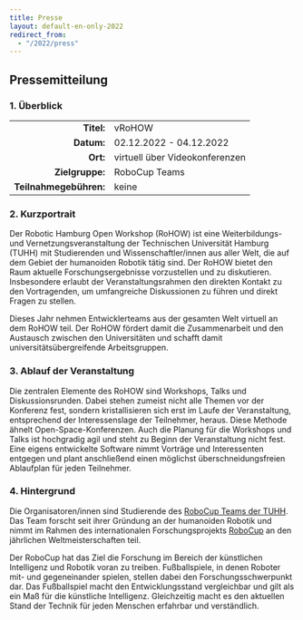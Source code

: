 ```yaml
---
title: Presse
layout: default-en-only-2022
redirect_from:
  - "/2022/press"
---
```


## Pressemitteilung
### 1. Überblick

|                                 |                                                                                        |
| ----------:                     | :------                                                                                |
| **Titel:**                      | vRoHOW                                                                                 |
| **Datum:**                      | 02.12.2022 - 04.12.2022                                                                |
| **Ort:**                        | virtuell über Videokonferenzen                                                         |
| **Zielgruppe:**                 | RoboCup Teams                                                                          |
| **Teilnahmegebühren:**          | keine                                                                                  |

### 2. Kurzportrait

Der Robotic Hamburg Open Workshop (RoHOW) ist eine Weiterbildungs- und Vernetzungsveranstaltung der Technischen Universität Hamburg (TUHH) mit Studierenden und Wissenschaftler/innen aus aller Welt, die auf dem Gebiet der humanoiden Robotik tätig sind. Der RoHOW bietet den Raum aktuelle Forschungsergebnisse vorzustellen und zu diskutieren. Insbesondere erlaubt der Veranstaltungsrahmen den direkten Kontakt zu den Vortragenden, um umfangreiche Diskussionen zu führen und direkt Fragen zu stellen.

Dieses Jahr nehmen Entwicklerteams aus der gesamten Welt virtuell an dem RoHOW teil. Der RoHOW fördert damit die Zusammenarbeit und den Austausch zwischen den Universitäten und schafft damit universitätsübergreifende Arbeitsgruppen.

### 3. Ablauf der Veranstaltung

Die zentralen Elemente des RoHOW sind Workshops, Talks und Diskussionsrunden. Dabei stehen zumeist nicht alle Themen vor der Konferenz fest, sondern kristallisieren sich erst im Laufe der Veranstaltung, entsprechend der Interessenslage der Teilnehmer, heraus. Diese Methode ähnelt Open-Space-Konferenzen. Auch die Planung für die Workshops und Talks ist hochgradig agil und steht zu Beginn der Veranstaltung nicht fest. Eine eigens entwickelte Software nimmt Vorträge und Interessenten entgegen und plant anschließend einen möglichst überschneidungsfreien Ablaufplan für jeden Teilnehmer.

### 4. Hintergrund

Die Organisatoren/innen sind Studierende des [RoboCup Teams der TUHH](https://www.hulks.de). Das Team forscht seit ihrer Gründung an der humanoiden Robotik und nimmt im Rahmen des internationalen Forschungsprojekts [RoboCup](https://www.robocup.org/) an den jährlichen Weltmeisterschaften teil.

Der RoboCup hat das Ziel die Forschung im Bereich der künstlichen Intelligenz und Robotik voran zu treiben. Fußballspiele, in denen Roboter mit- und gegeneinander spielen, stellen dabei den Forschungsschwerpunkt dar. Das Fußballspiel macht den Entwicklungsstand vergleichbar und gilt als ein Maß für die künstliche Intelligenz. Gleichzeitig macht es den aktuellen Stand der Technik für jeden Menschen erfahrbar und verständlich.
